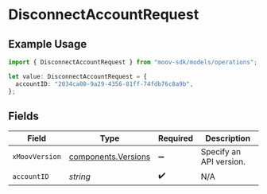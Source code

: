 # DisconnectAccountRequest

## Example Usage

```typescript
import { DisconnectAccountRequest } from "moov-sdk/models/operations";

let value: DisconnectAccountRequest = {
  accountID: "2034ca00-9a29-4356-81ff-74fdb76c8a9b",
};
```

## Fields

| Field                                                      | Type                                                       | Required                                                   | Description                                                |
| ---------------------------------------------------------- | ---------------------------------------------------------- | ---------------------------------------------------------- | ---------------------------------------------------------- |
| `xMoovVersion`                                             | [components.Versions](../../models/components/versions.md) | :heavy_minus_sign:                                         | Specify an API version.                                    |
| `accountID`                                                | *string*                                                   | :heavy_check_mark:                                         | N/A                                                        |